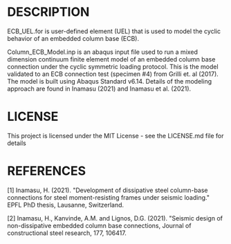 # DESCRIPTION

ECB_UEL.for is user-defined element (UEL) that is used to model the cyclic behavior of an embedded column base (ECB). 

Column_ECB_Model.inp is an abaqus input file used to run a mixed dimension continuum finite element model of an embedded column base connection under the cyclic symmetric loading protocol. This is the model validated to an ECB connection test (specimen #4) from Grilli et. al (2017). The model is built using Abaqus Standard v6.14. 
Details of the modeling approach are found in Inamasu (2021) and Inamasu et al. (2021).


# LICENSE

This project is licensed under the MIT License - see the LICENSE.md file for details

# REFERENCES

[1] Inamasu, H. (2021). "Development of dissipative steel column-base connections for steel moment-resisting frames under seismic loading." EPFL PhD thesis, Lausanne, Switzerland.

[2] Inamasu, H., Kanvinde, A.M. and Lignos, D.G. (2021). "Seismic design of non-dissipative embedded column base connections, Journal of constructional steel research, 177, 106417. 

